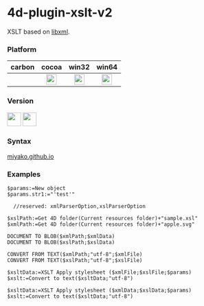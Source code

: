 # 4d-plugin-xslt-v2

XSLT based on [libxml](http://xmlsoft.org/libxslt/).

### Platform

| carbon | cocoa | win32 | win64 |
|:------:|:-----:|:---------:|:---------:|
||<img src="https://cloud.githubusercontent.com/assets/1725068/22371562/1b091f0a-e4db-11e6-8458-8653954a7cce.png" width="24" height="24" />|<img src="https://cloud.githubusercontent.com/assets/1725068/22371562/1b091f0a-e4db-11e6-8458-8653954a7cce.png" width="24" height="24" />|<img src="https://cloud.githubusercontent.com/assets/1725068/22371562/1b091f0a-e4db-11e6-8458-8653954a7cce.png" width="24" height="24" />|

### Version

<img width="32" height="32" src="https://user-images.githubusercontent.com/1725068/73986501-15964580-4981-11ea-9ac1-73c5cee50aae.png"> <img src="https://user-images.githubusercontent.com/1725068/73987971-db2ea780-4984-11ea-8ada-e25fb9c3cf4e.png" width="32" height="32" />

### Syntax

[miyako.github.io](https://miyako.github.io/2019/09/17/4d-plugin-xslt.html)

### Examples

```
$params:=New object
$params.str1:="'test'"

  //reserved: xmlParserOption,xslParserOption

$xslPath:=Get 4D folder(Current resources folder)+"sample.xsl"
$xmlPath:=Get 4D folder(Current resources folder)+"apple.svg"

DOCUMENT TO BLOB($xmlPath;$xmlData)
DOCUMENT TO BLOB($xslPath;$xslData)

CONVERT FROM TEXT($xmlPath;"utf-8";$xmlFile)
CONVERT FROM TEXT($xslPath;"utf-8";$xslFile)

$xsltData:=XSLT Apply stylesheet ($xmlFile;$xslFile;$params)
$xslt:=Convert to text($xsltData;"utf-8")

$xsltData:=XSLT Apply stylesheet ($xmlData;$xslData;$params)
$xslt:=Convert to text($xsltData;"utf-8")
```

